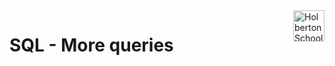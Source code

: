 <img  height="50px" align="right" src="https://apply.holbertonschool.com/holberton-logo.png" alt="Holberton School logo">

# SQL - More queries
